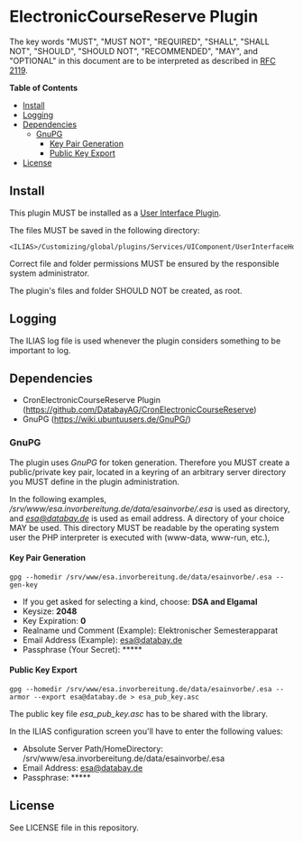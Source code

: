 # ElectronicCourseReserve Plugin

The key words "MUST", "MUST NOT", "REQUIRED", "SHALL", "SHALL NOT", "SHOULD",
"SHOULD NOT", "RECOMMENDED", "MAY", and "OPTIONAL"
in this document are to be interpreted as described in
[RFC 2119](https://www.ietf.org/rfc/rfc2119.txt).

**Table of Contents**

* [Install](#install)
* [Logging](#logging)
* [Dependencies](#dependencies)
  * [GnuPG](#gnupg)
    * [Key Pair Generation](#key-pair-generation)
    * [Public Key Export](#public-key-export)
* [License](#license)

## Install

This plugin MUST be installed as a
[User Interface Plugin](https://www.ilias.de/docu/goto_docu_pg_39405_42.html).

The files MUST be saved in the following directory:

	<ILIAS>/Customizing/global/plugins/Services/UIComponent/UserInterfaceHook/ElectronicCourseReserve

Correct file and folder permissions MUST be
ensured by the responsible system administrator.

The plugin's files and folder SHOULD NOT be created, 
as root.

## Logging

The ILIAS log file is used whenever the plugin considers something
to be important to log.

## Dependencies

* CronElectronicCourseReserve Plugin (https://github.com/DatabayAG/CronElectronicCourseReserve)
* GnuPG (https://wiki.ubuntuusers.de/GnuPG/)

### GnuPG

The plugin uses *GnuPG* for token generation. Therefore you MUST create a public/private key pair, located in a keyring of an arbitrary server directory you MUST define in the plugin administration.

In the following examples, */srv/www/esa.invorbereitung.de/data/esainvorbe/.esa* is used as directory, and *esa@databay.de* is used as email address. A directory of your choice MAY be used. This directory MUST be readable by the operating system user the PHP interpreter is executed with (www-data, www-run, etc.),

#### Key Pair Generation

    gpg --homedir /srv/www/esa.invorbereitung.de/data/esainvorbe/.esa --gen-key
  
 
  * If you get asked for selecting a kind, choose: **DSA and Elgamal**
  * Keysize: **2048**
  * Key Expiration: **0**
  * Realname und Comment (Example): Elektronischer Semesterapparat
  * Email Address (Example): esa@databay.de
  * Passphrase (Your Secret): *****

#### Public Key Export

    gpg --homedir /srv/www/esa.invorbereitung.de/data/esainvorbe/.esa --armor --export esa@databay.de > esa_pub_key.asc

The public key file *esa_pub_key.asc* has to be shared with the library.

In the ILIAS configuration screen you'll have to enter the following values:

* Absolute Server Path/HomeDirectory: /srv/www/esa.invorbereitung.de/data/esainvorbe/.esa
* Email Address: esa@databay.de
* Passphrase: *****

## License

See LICENSE file in this repository.